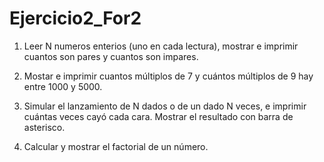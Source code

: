 # Ejercicio2_For2

1. Leer N numeros enterios (uno en cada lectura), mostrar e imprimir cuantos son pares y cuantos son impares.

2. Mostar e imprimir cuantos múltiplos de 7 y cuántos múltiplos de 9 hay entre 1000 y 5000.

3. Simular el lanzamiento de N dados o de un dado N veces, e imprimir cuántas veces cayó cada cara. Mostrar el resultado con barra de asterisco.

4. Calcular y mostrar el factorial de un número.

